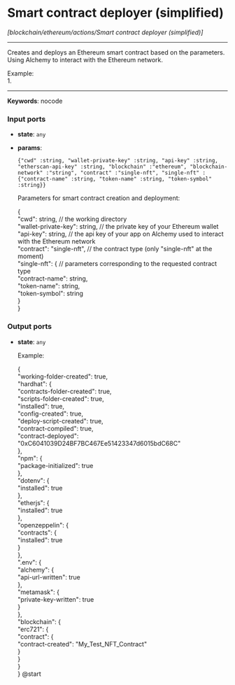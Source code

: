 # Smart contract deployer (simplified)

_[blockchain/ethereum/actions/Smart contract deployer (simplified)]_

---

Creates and deploys an Ethereum smart contract based on the parameters.  
Using Alchemy to interact with the Ethereum network.  
  
Example:  
1.   

---

__Keywords__: nocode

### Input ports

* __state__: ` any `


* __params__: 
    ```
    {"cwd" :string, "wallet-private-key" :string, "api-key" :string, "etherscan-api-key" :string, "blockchain" :"ethereum", "blockchain-network" :"string", "contract" :"single-nft", "single-nft" :{"contract-name" :string, "token-name" :string, "token-symbol" :string}}
    ```


    Parameters for smart contract creation and deployment:  
      
    {  
      "cwd": string, // the working directory  
      "wallet-private-key": string, // the private key of your Ethereum wallet  
      "api-key": string, // the api key of your app on Alchemy used to interact with the Ethereum network  
      "contract": "single-nft", // the contract type (only "single-nft" at the moment)  
      "single-nft": {  // parameters corresponding to the requested contract type  
        "contract-name": string,  
        "token-name": string,  
        "token-symbol": string  
      }  
    }  

### Output ports

* __state__: ` any `


    Example:  
      
    {  
      "working-folder-created": true,  
      "hardhat": {  
        "contracts-folder-created": true,  
        "scripts-folder-created": true,  
        "installed": true,  
        "config-created": true,  
        "deploy-script-created": true,  
        "contract-compiled": true,  
        "contract-deployed": "0xC6041039D24BF7BC467Ee51423347d6015bdC68C"  
      },  
      "npm": {  
        "package-initialized": true  
      },  
      "dotenv": {  
        "installed": true  
      },  
      "etherjs": {  
        "installed": true  
      },  
      "openzeppelin": {  
        "contracts": {  
          "installed": true  
        }  
      },  
      ".env": {  
        "alchemy": {  
          "api-url-written": true  
        },  
        "metamask": {  
          "private-key-written": true  
        }  
      },  
      "blockchain": {  
        "erc721": {  
          "contract": {  
            "contract-created": "My_Test_NFT_Contract"  
          }  
        }  
      }  
    } @start  

